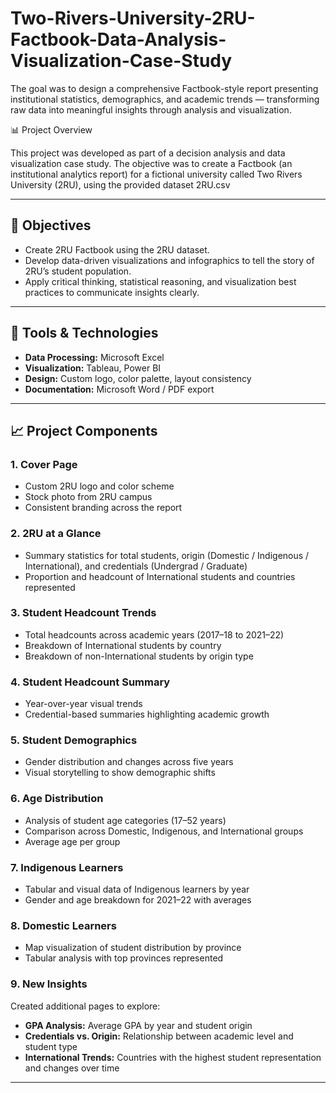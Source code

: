 # Two-Rivers-University-2RU-Factbook-Data-Analysis-Visualization-Case-Study
The goal was to design a comprehensive Factbook-style report presenting institutional statistics, demographics, and academic trends — transforming raw data into meaningful insights through analysis and visualization.

📊 Project Overview

This project was developed as part of a decision analysis and data visualization case study. The objective was to create a Factbook (an institutional analytics report) for a fictional university called Two Rivers University (2RU), using the provided dataset 2RU.csv

---

## 🧠 Objectives
- Create 2RU Factbook using the 2RU dataset.  
- Develop data-driven visualizations and infographics to tell the story of 2RU’s student population.  
- Apply critical thinking, statistical reasoning, and visualization best practices to communicate insights clearly.

---

## 🧰 Tools & Technologies
- **Data Processing:** Microsoft Excel  
- **Visualization:** Tableau, Power BI  
- **Design:** Custom logo, color palette, layout consistency  
- **Documentation:** Microsoft Word / PDF export  

---

## 📈 Project Components

### 1. Cover Page
- Custom 2RU logo and color scheme  
- Stock photo from 2RU campus 
- Consistent branding across the report  

### 2. 2RU at a Glance
- Summary statistics for total students, origin (Domestic / Indigenous / International), and credentials (Undergrad / Graduate)  
- Proportion and headcount of International students and countries represented  

### 3. Student Headcount Trends
- Total headcounts across academic years (2017–18 to 2021–22)  
- Breakdown of International students by country  
- Breakdown of non-International students by origin type  

### 4. Student Headcount Summary
- Year-over-year visual trends  
- Credential-based summaries highlighting academic growth  

### 5. Student Demographics
- Gender distribution and changes across five years  
- Visual storytelling to show demographic shifts  

### 6. Age Distribution
- Analysis of student age categories (17–52 years)  
- Comparison across Domestic, Indigenous, and International groups  
- Average age per group  

### 7. Indigenous Learners
- Tabular and visual data of Indigenous learners by year  
- Gender and age breakdown for 2021–22 with averages  

### 8. Domestic Learners
- Map visualization of student distribution by province  
- Tabular analysis with top provinces represented  

### 9. New Insights
Created additional pages to explore:
- **GPA Analysis:** Average GPA by year and student origin  
- **Credentials vs. Origin:** Relationship between academic level and student type  
- **International Trends:** Countries with the highest student representation and changes over time  

---
